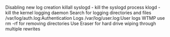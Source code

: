 Disabling new log creation
killall syslogd - kill the syslogd process
        klogd - kill the kernel logging daemon
Search for logging directories and files
/var/log/auth.log:Authentication Logs
/var/log/user.log:User logs
WTMP
use rm -rf for removing directories
Use Eraser for hard drive wiping through multiple rewrites
